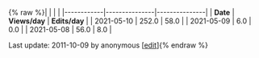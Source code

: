 {% raw %}|            |               |               |
|------------|---------------|---------------|
| **Date**   | **Views/day** | **Edits/day** |
| 2021-05-10 | 252.0         | 58.0          |
| 2021-05-09 | 6.0           | 0.0           |
| 2021-05-08 | 56.0          | 8.0           |

Last update: 2011-10-09 by anonymous [[edit](https://github.com/delph-in/docs/wiki/EventStats_HitCounts/_edit)]{% endraw %}